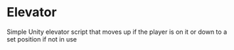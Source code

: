 # Elevator
Simple Unity elevator script that moves up if the player is on it or down to a set position if not in use

